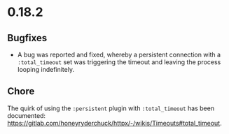 # 0.18.2

## Bugfixes

* A bug was reported and fixed, whereby a persistent connection with a `:total_timeout` set was triggering the timeout and leaving the process looping indefinitely.


## Chore

The quirk of using the `:persistent` plugin with `:total_timeout` has been documented: https://gitlab.com/honeyryderchuck/httpx/-/wikis/Timeouts#total_timeout.